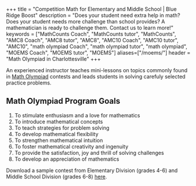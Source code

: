 +++
title = "Competition Math for Elementary and Middle School | Blue Ridge Boost"
description = "Does your student need extra help in math? Does your student needs more challenge than school provides? A mathematician is ready to challenge them. Contact us to learn more!"
keywords = ["MathCounts Coach", "MathCounts tutor", "MathCounts", "AMC8 Coach", "AMC8 tutor", "AMC8", "AMC10 Coach", "AMC10 tutor", "AMC10", "math olympiad Coach", "math olympiad tutor", "math olympiad", "MOEMS Coach", "MOEMS tutor", "MOEMS"]
aliases=["/moems/"]
header = "Math Olympiad in Charlottesville"
+++

An experienced instructor teaches mini-lessons on topics commonly found in [Math Olympiad](https://moems.org/) contests and leads students in solving carefuly selected practice problems.

<h2> Math Olympiad Program Goals </h2>

1. To stimulate enthusiasm and a love for mathematics
2. To introduce mathematical concepts
3. To teach strategies for problem solving
4. To develop mathematical flexibility
5. To strengthen mathematical intuition
6. To foster mathematical creativity and ingenuity
7. To provide the satisfaction, joy and thrill of solving challenges
8. To develop an appreciation of mathematics

Download a sample contest from Elementary Division (grades 4-6) and Middle School Division (grades 6-8) [here](https://moems.org/sample/).
